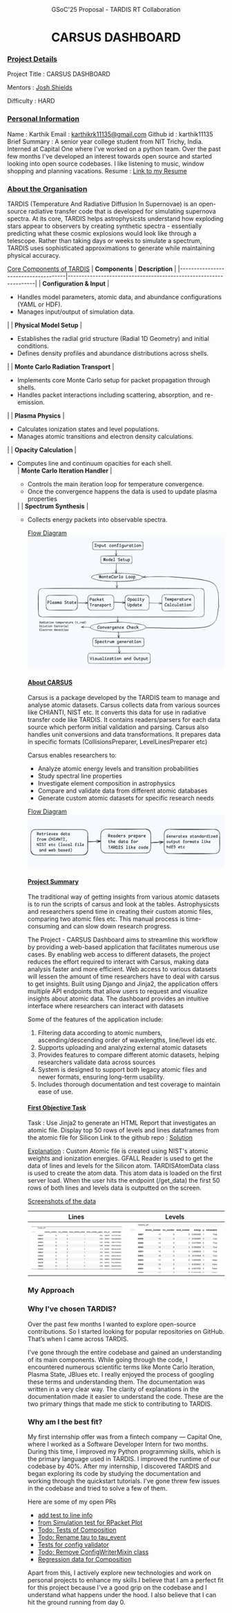 <center>GSoC'25 Proposal - TARDIS RT Collaboration</center>

# <center> CARSUS DASHBOARD </center>

### <u>Project Details</u>   
Project Title : CARSUS DASHBOARD

Mentors : [Josh Shields](https://github.com/jvshields)

Difficulty : HARD
 
### <u>Personal Information</u>   
Name : Karthik
Email : karthikrk11135@gmail.com
Github id : karthik11135
Brief Summary : A senior year college student from NIT Trichy, India. Interned at Capital One where I've worked on a python team. Over the past few months I've developed an interest towards open source and started looking into open source codebases. I like listening to music, window shopping and planning vacations. 
Resume : [Link to my Resume](https://drive.google.com/file/d/1LTs82Yv-aLM0iVrQHyoPOCQsfxLe_wFC/view?usp=sharing)

### <u>About the Organisation</u>  
TARDIS (Temperature And Radiative Diffusion In Supernovae) is an open-source radiative transfer code that is developed for simulating supernova spectra. At its core, TARDIS helps astrophysicsts understand how exploding stars appear to observers by creating synthetic spectra - essentially predicting what these cosmic explosions would look like through a telescope. Rather than taking days or weeks to simulate a spectrum, TARDIS uses sophisticated approximations  to generate while maintaining physical accuracy.

<u>Core Components of TARDIS</u>
| **Components**                         | **Description** |
|-------------------------------------|------------------------------------------------------------------|
| **Configuration & Input**            | <ul><li>Handles model parameters, atomic data, and abundance configurations (YAML or HDF).</li><li>Manages input/output of simulation data.</li></ul> |
| **Physical Model Setup**             | <ul><li>Establishes the radial grid structure (Radial 1D Geometry) and initial conditions.</li><li>Defines density profiles and abundance distributions across shells.</li></ul> |
| **Monte Carlo Radiation Transport** | <ul><li>Implements core Monte Carlo setup for packet propagation through shells.</li><li>Handles packet interactions including scattering, absorption, and re-emission.</li></ul> |
| **Plasma Physics**  | <ul><li>Calculates ionization states and level populations.</li><li>Manages atomic transitions and electron density calculations.</li></ul> |
| **Opacity Calculation**  | <ul><li>Computes line and continuum opacities for each shell.</li>
| **Monte Carlo Iteration Handler** | <ul><li>Controls the main iteration loop for temperature convergence.</li><li>Once the convergence happens the data is used to update plasma properties</li></ul> |
| **Spectrum Synthesis**   | <ul><li>Collects energy packets into observable spectra.</li>

<u> Flow Diagram </u>
![flow diagram of tardis](./tardisflow.png)

#### <u>About CARSUS</u>  
Carsus is a package developed by the TARDIS team to manage and analyse atomic datasets. Carsus collects data from various sources like CHIANTI, NIST etc. It converts this data for use in radiative transfer code like TARDIS. It contains readers/parsers for each data source which perform initial validation and parsing. Carsus also handles unit conversions and data transformations. It prepares data in specific formats (CollisionsPreparer, LevelLinesPreparer etc)

Carsus enables researchers to:
- Analyze atomic energy levels and transition probabilities
- Study spectral line properties
- Investigate element composition in astrophysics
- Compare and validate data from different atomic databases
- Generate custom atomic datasets for specific research needs

<u>Flow Diagram</u>
![carsus flow chart](./carsusflow.png)

#### <u>Project Summary</u>  
The traditional way of getting insights from various atomic datasets is to run the scripts of carsus and look at the  tables. Astrophysicsts and researchers spend time in creating their custom atomic files, comparing two atomic files etc. This manual process is time-consuming and can slow down research progress. 

The Project - CARSUS Dashboard aims to streamline this workflow by providing a web-based application that facilitates numerous use cases. By enabling web access to different datasets, the project reduces the effort required to interact with Carsus, making data analysis faster and more efficient. Web access to various datasets will lessen the amount of time researchers have to deal with carsus to get insights. Built using Django and Jinja2, the application offers multiple API endpoints that allow users to request and visualize insights about atomic data. The dashboard provides an intuitive interface where researchers can interact with datasets

Some of the features of the application include:
1. Filtering data according to atomic numbers, ascending/descending order of wavelengths, line/level ids etc. 
2. Supports uploading and analyzing external atomic datasets
3. Provides features to compare different atomic datasets, helping researchers validate data across sources
4. System is designed to support both legacy atomic files and newer formats, ensuring long-term usability.
5. Includes thorough documentation and test coverage to maintain ease of use.


#### <u>First Objective Task</u>  
Task : Use Jinja2 to generate an HTML Report that investigates an atomic file. Display top 50 rows of levels and lines dataframes from the atomic file for Silicon
Link to the github repo : [Solution](https://github.com/karthik11135/carsus-dashboard)

<u>Explanation</u> : Custom Atomic file is created using NIST's atomic weights and ionization energies. GFALL Reader is used to get the data of lines and levels for the Silicon atom. TARDISAtomData class is used to create the atom data. This atom data is loaded on the first server load. When the user hits the endpoint (/get_data) the first 50 rows of both lines and levels data is outputted on the screen. 

<u>Screenshots of the data</u>
<!-- ![lines screenshot](./linesfirstobj.png)
![levels screenshot](./levelsfirstobj.png) -->

| Lines | Levels |
|---------|---------|
| ![](./linesfirstobj.png) | ![](./levelsfirstobj.png) |

### My Approach

### Why I've chosen TARDIS?
Over the past few months I wanted to explore open-source contributions. So I started looking for popular repositories on GitHub. That’s when I came across TARDIS.

I've gone through the entire codebase and gained an understanding of its main components. While going through the code, I encountered numerous scientific terms like Monte Carlo Iteration, Plasma State, JBlues etc. I really enjoyed the process of googling these terms and understanding them. The documentation was written in a very clear way. The clarity of explanations in the documentation made it easier to understand the code. These are the two primary things that made me stick to contributing to TARDIS.

### Why am I the best fit?
My first internship offer was from a fintech company — Capital One, where I worked as a Software Developer Intern for two months. During this time, I improved my Python programming skills, which is the primary language used in TARDIS. I improved the runtime of our codebase by 40%. After my internship, I discovered TARDIS and began exploring its code by studying the documentation and working through the quickstart tutorials. I've gone threw few issues in the codebase and tried to solve a few of them. 

Here are some of my open PRs
- [add test to line info](https://github.com/tardis-sn/tardis/pull/2947)
- [from Simulation test for RPacket Plot](https://github.com/tardis-sn/tardis/pull/2945)
- [Todo: Tests of Composition](https://github.com/tardis-sn/tardis/pull/2944)
- [Todo: Rename tau to tau_event](https://github.com/tardis-sn/tardis/pull/2931)
- [Tests for config validator](https://github.com/tardis-sn/tardis/pull/2926)
- [Todo: Remove ConfigWriterMixin class](https://github.com/tardis-sn/tardis/pull/2926)
- [Regression data for Composition](https://github.com/tardis-sn/tardis-regression-data/pull/44)

Apart from this, I actively explore new technologies and work on personal projects to enhance my skills.I believe that I am a perfect fit for this project because I've a good grip on the codebase and I understand what happens under the hood. I also believe that I can hit the ground running from day 0. 
